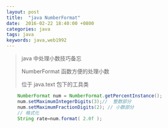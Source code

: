 ```yaml
---
layout: post
title:  "java NumberFormat"
date:  2016-02-22 18:40:00 +0800
categories: java
tags: java
keywords: java,web1992
---
```


> java 中处理小数技巧备忘
>
> NumberFormat 函数方便的处理小数
>
> 位于 java.text 包下的工具类
>

```java
	NumberFormat num = NumberFormat.getPercentInstance();
	num.setMaximumIntegerDigits(3);//  整数部分
	num.setMaximumFractionDigits(2); // 小数部分
	// 格式化
	String rate=num.format( 2.0f );
```
